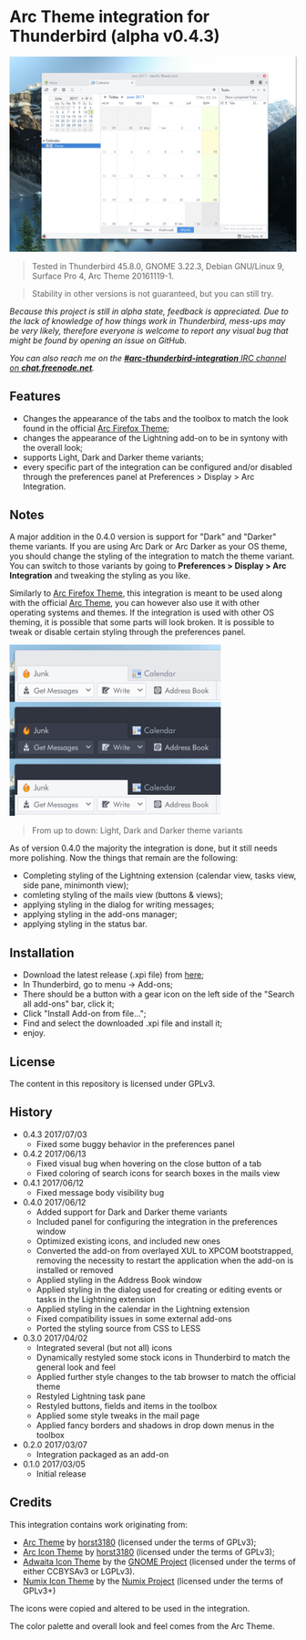 # Arc Theme integration for Thunderbird (alpha v0.4.3)

![alt tag](doc-data/preview.png)

> Tested in Thunderbird 45.8.0, GNOME 3.22.3, Debian GNU/Linux 9, Surface Pro 4, Arc Theme 20161119-1.

> Stability in other versions is not guaranteed, but you can still try.

_Because this project is still in alpha state, feedback is appreciated. Due to the lack of knowledge of how things work in Thunderbird, mess-ups may be very likely, therefore everyone is welcome to report any visual bug that might be found by opening an issue on GitHub._

_You can also reach me on the [**#arc-thunderbird-integration** IRC channel on **chat.freenode.net**](https://webchat.freenode.net/?channels=arc-thunderbird-integration)._

## Features

 - Changes the appearance of the tabs and the toolbox to match the look found in the official [Arc Firefox Theme](https://github.com/horst3180/arc-firefox-theme);
 - changes the appearance of the Lightning add-on to be in syntony with the overall look;
 - supports Light, Dark and Darker theme variants;
 - every specific part of the integration can be configured and/or disabled through the preferences panel at Preferences > Display > Arc Integration.

## Notes

A major addition in the 0.4.0 version is support for "Dark" and "Darker" theme variants.
If you are using Arc Dark or Arc Darker as your OS theme, you should change the styling of the integration to match the theme variant.
You can switch to those variants by going to **Preferences > Display > Arc Integration** and tweaking the styling as you like.

Similarly to [Arc Firefox Theme](https://github.com/horst3180/arc-firefox-theme), this integration is meant to be used along with the official [Arc Theme](https://github.com/horst3180/arc-theme), you can however also use it with other operating systems and themes. If the integration is used with other OS theming, it is possible that some parts will look broken. It is possible to tweak or disable certain styling through the preferences panel.

<img height=300 src="doc-data/variants.png"/>

> From up to down: Light, Dark and Darker theme variants

As of version 0.4.0 the majority the integration is done, but it still needs more polishing. Now the things that remain are the following:

 - Completing styling of the Lightning extension (calendar view, tasks view, side pane, minimonth view);
 - comleting styling of the mails view (buttons & views);
 - applying styling in the dialog for writing messages;
 - applying styling in the add-ons manager;
 - applying styling in the status bar.

## Installation

 - Download the latest release (.xpi file) from [here](https://github.com/JD342/arc-thunderbird-integration/releases);
 - In Thunderbird, go to menu -> Add-ons;
 - There should be a button with a gear icon on the left side of the "Search all add-ons" bar, click it;
 - Click "Install Add-on from file...";
 - Find and select the downloaded .xpi file and install it;
 - enjoy.

## License

The content in this repository is licensed under GPLv3.

## History

  - 0.4.3 2017/07/03
    - Fixed some buggy behavior in the preferences panel
  - 0.4.2 2017/06/13
    - Fixed visual bug when hovering on the close button of a tab
    - Fixed coloring of search icons for search boxes in the mails view
  - 0.4.1 2017/06/12
    - Fixed message body visibility bug
  - 0.4.0 2017/06/12
    - Added support for Dark and Darker theme variants
    - Included panel for configuring the integration in the preferences window
    - Optimized existing icons, and included new ones
    - Converted the add-on from overlayed XUL to XPCOM bootstrapped, removing the necessity to restart the application when the add-on is installed or removed
    - Applied styling in the Address Book window
    - Applied styling in the dialog used for creating or editing events or tasks in the Lightning extension
    - Applied styling in the calendar in the Lightning extension
    - Fixed compatibility issues in some external add-ons
    - Ported the styling source from CSS to LESS
  - 0.3.0 2017/04/02
    - Integrated several (but not all) icons
    - Dynamically restyled some stock icons in Thunderbird to match the general look and feel
    - Applied further style changes to the tab browser to match the official theme
    - Restyled Lightning task pane
    - Restyled buttons, fields and items in the toolbox
    - Applied some style tweaks in the mail page
    - Applied fancy borders and shadows in drop down menus in the toolbox
  - 0.2.0 2017/03/07
    - Integration packaged as an add-on
  - 0.1.0 2017/03/05
    - Initial release

## Credits

This integration contains work originating from:
 - [Arc Theme](https://github.com/horst3180/Arc-theme) by [horst3180](https://horst3180.deviantart.com/) (licensed under the terms of GPLv3);
 - [Arc Icon Theme](https://github.com/horst3180/arc-icon-theme) by [horst3180](https://horst3180.deviantart.com/) (licensed under the terms of GPLv3);
 - [Adwaita Icon Theme](https://github.com/GNOME/adwaita-icon-theme) by the [GNOME Project](https://www.gnome.org/) (licensed under the terms of either CCBYSAv3 or LGPLv3).
 - [Numix Icon Theme](https://github.com/numixproject/numix-icon-theme) by the [Numix Project](https://numixproject.org/) (licensed under the terms of GPLv3+)

The icons were copied and altered to be used in the integration.

The color palette and overall look and feel comes from the Arc Theme.
